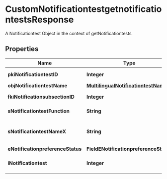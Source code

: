 

# CustomNotificationtestgetnotificationtestsResponse

A Notificationtest Object in the context of getNotificationtests

## Properties

| Name | Type | Description | Notes |
|------------ | ------------- | ------------- | -------------|
|**pkiNotificationtestID** | **Integer** | The unique ID of the Notificationtest |  |
|**objNotificationtestName** | [**MultilingualNotificationtestName**](MultilingualNotificationtestName.md) |  |  |
|**fkiNotificationsubsectionID** | **Integer** | The unique ID of the Notificationsubsection |  |
|**sNotificationtestFunction** | **String** | The function name of the Notificationtest |  |
|**sNotificationtestNameX** | **String** | The name of the Notificationtest in the language of the requester |  |
|**eNotificationpreferenceStatus** | **FieldENotificationpreferenceStatus** |  |  |
|**iNotificationtest** | **Integer** | The number of elements returned by the Notificationtest |  |



